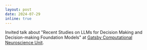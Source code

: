 ```yaml
---
layout: post
date: 2024-07-29
inline: true
---
```


Invited talk about "Recent Studies on LLMs for Decision Making and Decision-making Foundation Models" at [Gatsby Computational Neuroscience Unit](https://www.ucl.ac.uk/gatsby). 
